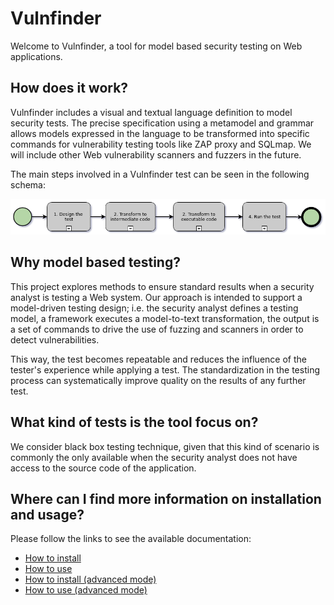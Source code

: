 # Vulnfinder
Welcome to Vulnfinder, a tool for model based security testing on Web applications.

## How does it work?

Vulnfinder includes a visual and textual language definition to model security tests. The precise specification using a metamodel and grammar allows models expressed in the language to be transformed into specific commands for vulnerability testing tools like ZAP proxy and SQLmap. We will include other Web vulnerability scanners and fuzzers in the future.

The main steps involved in a Vulnfinder test can be seen in the following schema:

![](images/phases.png)


## Why model based testing?

This project explores methods to ensure standard results when a security analyst is testing a Web system. Our approach is intended to support a model-driven testing design; i.e. the security analyst defines a testing model, a framework executes a model-to-text transformation, the output is a set of commands to drive the use of fuzzing and scanners in order to detect vulnerabilities.

This way, the test becomes repeatable and reduces the influence of the tester's experience while applying a test. The standardization in the testing process can systematically improve quality on the results of any further test.


## What kind of tests is the tool focus on?

We consider black box testing technique, given that this kind of scenario is commonly the only available when the security analyst does not have access to the source code of the application.


## Where can I find more information on installation and usage?

Please follow the links to see the available documentation:
 * [How to install](https://gitlab.com/ryepesg/vulnfinder/wikis/installation)
 * [How to use](https://gitlab.com/ryepesg/vulnfinder/wikis/guide)
 * [How to install (advanced mode)](https://gitlab.com/ryepesg/vulnfinder/wikis/advanced-installation)
 * [How to use (advanced mode)](https://gitlab.com/ryepesg/vulnfinder/wikis/advanced-guide)